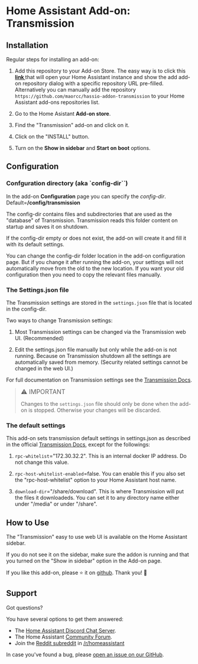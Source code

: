 # Home Assistant Add-on: Transmission

## Installation

Regular steps for installing an add-on:

1. Add this repository to your Add-on Store.  The easy way is to click this **[ link ](https://my.home-assistant.io/redirect/supervisor_add_addon_repository/?repository_url=https%3A%2F%2Fgithub.com%2Fmaorcc%2Fhassio-addon-transmission)** that will open your Home Assistant instance and show the add add-on repository dialog with a specific repository URL pre-filled. Alternatively you can manually add the repository `https://github.com/maorcc/hassio-addon-transmission` to your Home Assistant add-ons repositories list.

2. Go to the Home Asistant **Add-on store**.

3. Find the "Transmission" add-on and click on it.

4. Click on the "INSTALL" button.

5. Turn on the **Show in sidebar** and **Start on boot** options.


## Configuration

### Confguration directory (aka `config-dir``)

In the add-on **Configuration** page you can specify the *config-dir*. Default=**/config/transmission**

The config-dir contains files and subdirectories that are used as the "database" of Transmission.  Transmission reads this folder content on startup and saves it on shutdown.

If the config-dir empty or does not exist, the add-on will create it and fill it with its default settings.

You can change the config-dir folder location in the add-on configuration page.  But if you change it after running the add-on, your settings will not automatically move from the old to the new location.  If you want your old configuration then you need to copy the relevant files manually.

### The Settings.json file

The Transmission settings are stored in the `settings.json` file that is located in the config-dir.

Two ways to change Transmission settings:

1. Most Transmission settings can be changed via the Transmission web UI. (Recommended)

2. Edit the settings.json file manually but only while the add-on is not running. Because on Transmission shutdown all the settings are automatically saved from memory.  (Security related settings cannot be changed in the web UI.) 

For full documentation on Transmission settings see the [Transmission Docs].

> <big>⚠️ IMPORTANT</big>
>
> Changes to the `settings.json` file should only be done when the add-on is stopped.  Otherwise your changes will be discarded.

### The default settings

This add-on sets transmission default settings in settings.json as described in the official [Transmission Docs], except for the followings:

1. `rpc-whitelist`="172.30.32.2".  This is an internal docker IP address. Do not change this value.

2. `rpc-host-whitelist-enabled`=false. You can enable this if you also set the "rpc-host-whitelist" option to your Home Assistant host name.

3. `download-dir`="/share/download". This is where Transmission will put the files it downloadeds.  You can set it to any directory name either under "/media" or under "/share".


## How to Use

The "Transmission" easy to use web UI is available on the Home Assistant sidebar.

If you do not see it on the sidebar, make sure the addon is running and that you turned on the "Show in sidebar" option in the Add-on page.

If you like this add-on, please ⭐ it on [github](https://github.com/maorcc/hassio-addon-transmission). Thank you! 🙏


## Support

Got questions?

You have several options to get them answered:

- The [Home Assistant Discord Chat Server][discord].
- The Home Assistant [Community Forum][forum].
- Join the [Reddit subreddit][reddit] in [/r/homeassistant][reddit]

In case you've found a bug, please [open an issue on our GitHub][issue].

[discord]: https://discord.gg/9H9uwXXEhJ
[forum]: https://community.home-assistant.io
[issue]: https://github.com/maorcc/hassio-addon-transmission/issues
[reddit]: https://reddit.com/r/homeassistant
[repository]: https://github.com/maorcc/hassio-addon-transmission
[Transmission Docs]: https://github.com/transmission/transmission/blob/main/docs/Editing-Configuration-Files.md#options